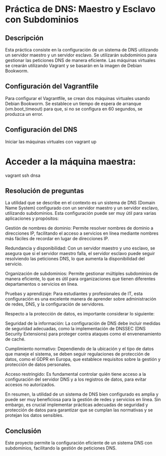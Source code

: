 # Práctica de DNS: Maestro y Esclavo con Subdominios

## Descripción

Esta práctica consiste en la configuración de un sistema de DNS utilizando un servidor maestro y un servidor esclavo. Se utilizarán subdominios para gestionar las peticiones DNS de manera eficiente. Las máquinas virtuales se crearán utilizando Vagrant y se basarán en la imagen de Debian Bookworm.

## Configuración del Vagrantfile
Para configurar el Vagrantfile, se crean dos máquinas virtuales usando Debian Bookworm. Se establece un tiempo de espera de arranque (vm.boot_timeout) para que, si no se configura en 60 segundos, se produzca un error.


## Configuración del DNS
Iniciar las máquinas virtuales con vagrant up

# Acceder a la máquina maestra:

vagrant ssh dnsa

## Resolución de preguntas
La utilidad que se describe en el contexto es un sistema de DNS (Domain Name System) configurado con un servidor maestro y un servidor esclavo, utilizando subdominios. Esta configuración puede ser muy útil para varias aplicaciones y propósitos:

Gestión de nombres de dominio: Permite resolver nombres de dominio a direcciones IP, facilitando el acceso a servicios en línea mediante nombres más fáciles de recordar en lugar de direcciones IP.

Redundancia y disponibilidad: Con un servidor maestro y uno esclavo, se asegura que si el servidor maestro falla, el servidor esclavo puede seguir resolviendo las peticiones DNS, lo que aumenta la disponibilidad del servicio.

Organización de subdominios: Permite gestionar múltiples subdominios de manera eficiente, lo que es útil para organizaciones que tienen diferentes departamentos o servicios en línea.

Pruebas y aprendizaje: Para estudiantes y profesionales de IT, esta configuración es una excelente manera de aprender sobre administración de redes, DNS, y la configuración de servidores.

Respecto a la protección de datos, es importante considerar lo siguiente:

Seguridad de la información: La configuración de DNS debe incluir medidas de seguridad adecuadas, como la implementación de DNSSEC (DNS Security Extensions) para proteger contra ataques como el envenenamiento de caché.

Cumplimiento normativo: Dependiendo de la ubicación y el tipo de datos que maneje el sistema, se deben seguir regulaciones de protección de datos, como el GDPR en Europa, que establece requisitos sobre la gestión y protección de datos personales.

Acceso restringido: Es fundamental controlar quién tiene acceso a la configuración del servidor DNS y a los registros de datos, para evitar accesos no autorizados.

En resumen, la utilidad de un sistema de DNS bien configurado es amplia y puede ser muy beneficiosa para la gestión de redes y servicios en línea. Sin embargo, es crucial implementar prácticas adecuadas de seguridad y protección de datos para garantizar que se cumplan las normativas y se protejan los datos sensibles.



## Conclusión

Este proyecto permite la configuración eficiente de un sistema DNS con subdominios, facilitando la gestión de peticiones DNS.